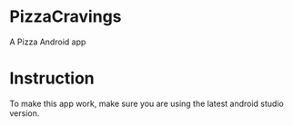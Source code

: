 # PizzaCravings
 A Pizza Android app

# Instruction
 To make this app work, make sure you are using the latest android studio version.
